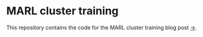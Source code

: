 # MARL cluster training

This repository contains the code for the MARL cluster training blog post [->](https://yp-edu.github.io/drafts/marl-cluster-training).
